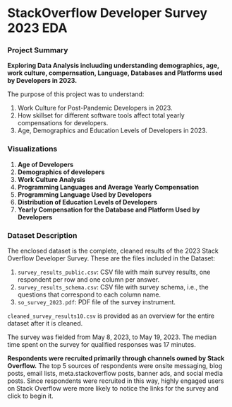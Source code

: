 # StackOverflow Developer Survey 2023 EDA

### Project Summary

**Exploring Data Analysis incluuding understanding demographics, age, work culture, compernsation, Language, Databases and Platforms used by Developers in 2023.**

The purpose of this project was to understand:

1. Work Culture for Post-Pandemic Developers in 2023.
2. How skillset for different software tools affect total yearly compensations for developers.
3. Age, Demographics and Education Levels of Developers in 2023.

### Visualizations

1. **Age of Developers**
2. **Demographics of developers**
3. **Work Culture Analysis**
4. **Programming Languages and Average Yearly Compensation**
5. **Programming Language Used by Developers**
6. **Distribution of Education Levels of Developers**
7. **Yearly Compensation for the Database and Platform Used by Developers**

### Dataset Description

The enclosed dataset is the complete, cleaned results of the 2023 Stack Overflow Developer Survey. These are the files included in the Dataset:

1. `survey_results_public.csv`: CSV file with main survey results, one respondent per row and one column per answer.
2. `survey_results_schema.csv`: CSV file with survey schema, i.e., the questions that correspond to each column name.
3. `so_survey_2023.pdf`: PDF file of the survey instrument.


`cleaned_survey_results10.csv` is provided as an overview for the entire dataset after it is cleaned.

The survey was fielded from May 8, 2023, to May 19, 2023. The median time spent on the survey for qualified responses was 17 minutes.

**Respondents were recruited primarily through channels owned by Stack Overflow.** The top 5 sources of respondents were onsite messaging, blog posts, email lists, meta.stackoverflow posts, banner ads, and social media posts. Since respondents were recruited in this way, highly engaged users on Stack Overflow were more likely to notice the links for the survey and click to begin it.
